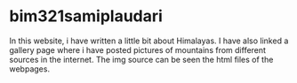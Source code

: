 # bim321samiplaudari

In this website, i have written a little bit about Himalayas.
I have also linked a gallery page where i have posted pictures of mountains from different sources in the internet.
The img source can be seen the html files of the webpages.
